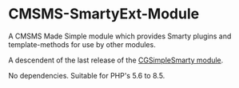 # CMSMS-SmartyExt-Module

A CMSMS Made Simple module which provides Smarty plugins and template-methods for use by other modules.

A descendent of the last release of the [CGSimpleSmarty module](https://dev.cmsmadesimple.org/projects/cgsimplesmarty).

No dependencies. Suitable for PHP's 5.6 to 8.5.
